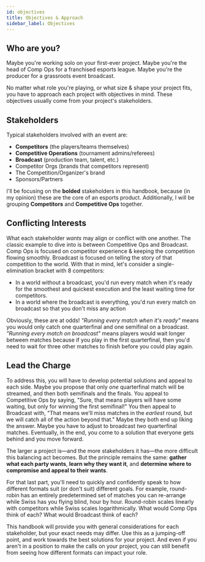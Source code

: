 ```yaml
---
id: objectives
title: Objectives & Approach
sidebar_label: Objectives
---
```


## Who are you?

Maybe you're working solo on your first-ever project.
Maybe you're the head of Comp Ops for a franchised esports league.
Maybe you're the producer for a grassroots event broadcast.

No matter what role you're playing, or what size & shape your project fits,
 you have to approach each project with objectives in mind.
These objectives usually come from your project's stakeholders.

## Stakeholders

Typical stakeholders involved with an event are:

* **Competitors** (the players/teams themselves)
* **Competitive Operations** (tournament admins/referees)
* **Broadcast** (production team, talent, etc.)
* Competitor Orgs (brands that competitors represent)
* The Competition/Organizer's brand
* Sponsors/Partners

I'll be focusing on the **bolded** stakeholders in this handbook,
 because (in my opinion) these are the core of an esports product.
Additionally, I will be grouping **Competitors** and **Competitive Ops** together.

## Conflicting Interests

What each stakeholder *wants* may align or conflict with one another.
The classic example to dive into is between Competitive Ops and Broadcast.
Comp Ops is focused on competitor experience & keeping the competition flowing smoothly.
Broadcast is focused on telling the story of that competition to the world.
With that in mind, let's consider a single-elimination bracket with 8 competitors:

* In a world without a broadcast, you'd run every match when it's ready for the smoothest and quickest execution and the least waiting time for competitors.
* In a world where the broadcast is everything, you'd run every match on broadcast so that you don't miss any action

Obviously, these are at odds!
*"Running every match when it's ready"* means you would only catch one quarterfinal and one semifinal on a broadcast.
*"Running every match on broadcast"* means players would wait longer between matches because if you play in the first quarterfinal,
 then you'd need to wait for three other matches to finish before you could play again.

## Lead the Charge

To address this, you will have to develop potential solutions and appeal to each side.
Maybe you propose that only *one* quarterfinal match will be streamed, and then both semifinals and the finals.
You appeal to Competitive Ops by saying, "Sure, that means players will have some waiting, but only for winning the first semifinal!"
You then appeal to Broadcast with, "That means we'll miss matches in the *earliest* round, but we will catch all of the action beyond that."
Maybe they both end up liking the answer.
Maybe you have to adjust to broadcast *two* quarterfinal matches.
Eventually, in the end, you come to a solution that everyone gets behind and you move forward.

The larger a project is—and the more stakeholders it has—the more difficult this balancing act becomes.
But the principle remains the same: **gather what each party wants**, **learn why they want it**, and **determine where to compromise and appeal to their wants**.

For that last part, you'll need to quickly and confidently speak to how different formats suit (or don't suit) different goals.
For example, round-robin has an entirely predetermined set of matches you can re-arrange while Swiss has you flying blind, hour by hour.
Round-robin scales linearly with competitors while Swiss scales logarithmically.
What would Comp Ops think of each?
What would Broadcast think of each?

This handbook will provide you with general considerations for each stakeholder, but your exact needs may differ.
Use this as a jumping-off point, and work towards the best solutions for your project.
And even if you aren't in a position to make the calls on your project, you can still benefit from seeing how different formats can impact your role.

